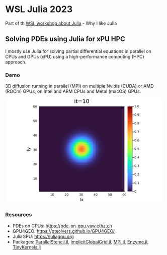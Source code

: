 # WSL Julia 2023
Part of th [WSL workshop about Julia](https://github.com/vboussange/WSLJuliaWorkshop2023) - Why I like Julia

## Solving PDEs using Julia for xPU HPC

I mostly use Julia for solving partial differential equations in parallel on CPUs and GPUs (xPU) using a high-performance computing (HPC) approach.

### Demo
3D diffusion running in parallel (MPI) on multiple Nvidia (CUDA) or AMD (ROCm) GPUs, on Intel and ARM CPUs and Metal (macOS) GPUs.

<p align="center">
    <img src="docs/tiny_diff3D.gif" alt="3D diffusion" width="500">
</p>

### Resources
- PDEs on GPUs: https://pde-on-gpu.vaw.ethz.ch
- GPU4GEO: https://ptsolvers.github.io/GPU4GEO/
- JuliaGPU: https://juliagpu.org
- Packages: [ParallelStencil.jl](https://github.com/omlins/ParallelStencil.jl), [ImplicitGlobalGrid.jl](https://github.com/eth-cscs/ImplicitGlobalGrid.jl), [MPI.jl](https://github.com/JuliaParallel/MPI.jl), [Enzyme.jl](https://github.com/EnzymeAD/Enzyme.jl), [TinyKernels.jl](https://github.com/utkinis/TinyKernels.jl)
